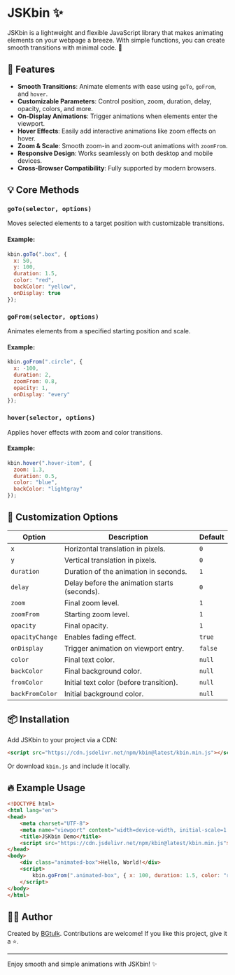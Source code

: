 
# JSKbin ✨

JSKbin is a lightweight and flexible JavaScript library that makes animating elements on your webpage a breeze. With simple functions, you can create smooth transitions with minimal code. 🌟

## 🚀 Features

- **Smooth Transitions**: Animate elements with ease using `goTo`, `goFrom`, and `hover`.
- **Customizable Parameters**: Control position, zoom, duration, delay, opacity, colors, and more.
- **On-Display Animations**: Trigger animations when elements enter the viewport.
- **Hover Effects**: Easily add interactive animations like zoom effects on hover.
- **Zoom & Scale**: Smooth zoom-in and zoom-out animations with `zoomFrom`.
- **Responsive Design**: Works seamlessly on both desktop and mobile devices.
- **Cross-Browser Compatibility**: Fully supported by modern browsers.

## 💡 Core Methods

### `goTo(selector, options)`
Moves selected elements to a target position with customizable transitions.

#### Example:
```javascript
kbin.goTo(".box", {
  x: 50,
  y: 100,
  duration: 1.5,
  color: "red",
  backColor: "yellow",
  onDisplay: true
});
```

### `goFrom(selector, options)`
Animates elements from a specified starting position and scale.

#### Example:
```javascript
kbin.goFrom(".circle", {
  x: -100,
  duration: 2,
  zoomFrom: 0.8,
  opacity: 1,
  onDisplay: "every"
});
```

### `hover(selector, options)`
Applies hover effects with zoom and color transitions.

#### Example:
```javascript
kbin.hover(".hover-item", {
  zoom: 1.3,
  duration: 0.5,
  color: "blue",
  backColor: "lightgray"
});
```


## 🎨 Customization Options

| Option           | Description                                    | Default   |
|------------------|------------------------------------------------|-----------|
| `x`              | Horizontal translation in pixels.              | `0`       |
| `y`              | Vertical translation in pixels.                | `0`       |
| `duration`       | Duration of the animation in seconds.          | `1`       |
| `delay`          | Delay before the animation starts (seconds).   | `0`       |
| `zoom`           | Final zoom level.                              | `1`       |
| `zoomFrom`       | Starting zoom level.                           | `1`       |
| `opacity`        | Final opacity.                                 | `1`       |
| `opacityChange`  | Enables fading effect.                         | `true`    |
| `onDisplay`      | Trigger animation on viewport entry.           | `false`   |
| `color`          | Final text color.                              | `null`    |
| `backColor`      | Final background color.                        | `null`    |
| `fromColor`      | Initial text color (before transition).        | `null`    |
| `backFromColor`  | Initial background color.                      | `null`    |

## 📦 Installation

Add JSKbin to your project via a CDN:

```html
<script src="https://cdn.jsdelivr.net/npm/kbin@latest/kbin.min.js"></script>
```

Or download `kbin.js` and include it locally.

## 🔥 Example Usage

```html
<!DOCTYPE html>
<html lang="en">
<head>
    <meta charset="UTF-8">
    <meta name="viewport" content="width=device-width, initial-scale=1.0">
    <title>JSKbin Demo</title>
    <script src="https://cdn.jsdelivr.net/npm/kbin@latest/kbin.min.js"></script>
</head>
<body>
    <div class="animated-box">Hello, World!</div>
    <script>
        kbin.goFrom(".animated-box", { x: 100, duration: 1.5, color: "red", backColor: "yellow" });
    </script>
</body>
</html>
```

## 👨‍💻 Author

Created by [BGtulk](https://github.com/BGtulk-on). Contributions are welcome! If you like this project, give it a ⭐.

---

Enjoy smooth and simple animations with JSKbin! ✨

